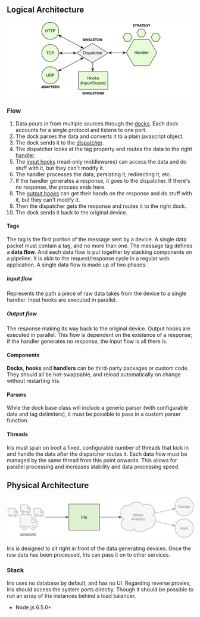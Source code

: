 ## Logical Architecture
![Logical Architecture](https://raw.githubusercontent.com/gcba-iris/iris-tech-docs/master/images/architecture/logical_architecture.png)

### Flow

1. Data pours in from multiple sources through the [docks](docks.md). Each dock accounts for a single protocol and listens to one port.
2. The dock parses the data and converts it to a plain javascript object.
3. The dock sends it to the [dispatcher](dispatcher.md).
4. The dispatcher looks at the tag property and routes the data to the right [handler](handlers.md).
5. The [input hooks](hooks.md) (read-only middlewares) can access the data and do stuff with it, but they can't modify it.
6. The handler processes the data, persisting it, redirecting it, etc.
7. If the handler generates a response, it goes to the dispatcher. If there's no response, the process ends here.
8. The [output hooks](hooks.md) can get their hands on the response and do stuff with it, but they can't modify it.
8. Then the dispatcher gets the response and routes it to the right dock.
9. The dock sends it back to the original device.


#### Tags

The tag is the first portion of the message sent by a device. A single data packet must contain a tag, and no more than one. The message tag defines a **data flow**. And each data flow is put together by stacking components on a pipeline. It is akin to the request/response cycle in a regular web application. A single data flow is made up of two phases:

##### Input flow

Represents the path a piece of raw data takes from the device to a single handler. Input hooks are executed in parallel.

##### Output flow

The response making its way back to the original device. Output hooks are executed in parallel. This flow is dependent on the existence of a response; if the handler generates no response, the input flow is all there is.

#### Components

**Docks**, **hooks** and **handlers** can be third-party packages or custom code. They should all be hot-swappable, and reload automatically on change without restarting Iris.

#### Parsers

While the dock base class will include a generic parser (with configurable data and tag delimiters), it must be possible to pass in a custom parser function.

#### Threads

Iris must span on boot a fixed, configurable number of threads that kick in and handle the data after the dispatcher routes it. Each data flow must be managed by the same thread from this point onwards. This allows for parallel processing and increases stability and data processing speed.


## Physical Architecture
![Physical Architecture](https://raw.githubusercontent.com/gcba-iris/iris-tech-docs/master/images/architecture/physical_architecture.png)

Iris is designed to sit right in front of the data generating devices. Once the raw data has been processed, Iris can pass it on to other services.

### Stack

Iris uses no database by default, and has no UI. Regarding reverse proxies, Iris should access the system ports directly. Though it should be possible to run an array of Iris instances behind a load balancer.

- Node.js 6.5.0+